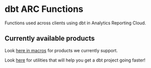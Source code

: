 # dbt ARC Functions

Functions used across clients using dbt in Analytics Reporting Cloud.

## Currently available products

Look [here in macros](https://github.com/bsd/dbt-arc-functions/tree/main/macros) for products we currently support.

Look [here](https://github.com/bsd/dbt-arc-functions/tree/main/utils) for utilities that will help you get a dbt project going faster!
